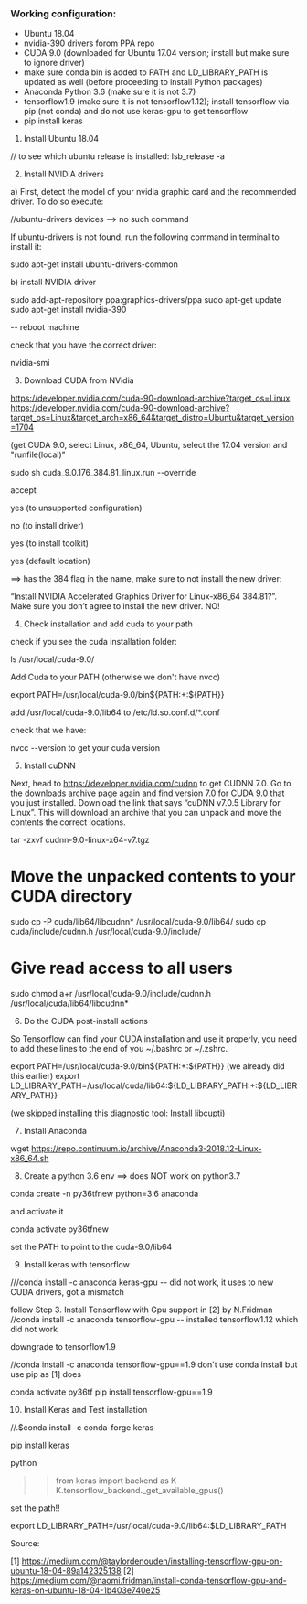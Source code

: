 ### Working configuration:

- Ubuntu 18.04
- nvidia-390 drivers forom PPA repo
- CUDA 9.0 (downloaded for Ubuntu 17.04 version; install but make sure to ignore driver)
- make sure conda bin is added to PATH and LD_LIBRARY_PATH is updated as well (before proceeding to install Python packages)
- Anaconda Python 3.6 (make sure it is not 3.7)
- tensorflow1.9 (make sure it is not tensorflow1.12); install tensorflow via pip (not conda) and do not use keras-gpu to get tensorflow
- pip install keras


1. Install Ubuntu 18.04

// to see which ubuntu release is installed:
lsb_release -a

2. Install NVIDIA drivers

a) First, detect the model of your nvidia graphic card and the recommended driver. To do so execute:

//ubuntu-drivers devices --> no such command

If ubuntu-drivers is not found, run the following command in terminal to install it:

sudo apt-get install ubuntu-drivers-common

b) install NVIDIA driver

sudo add-apt-repository ppa:graphics-drivers/ppa
sudo apt-get update
sudo apt-get install nvidia-390

-- reboot machine

check that you have the correct driver:

nvidia-smi


3. Download CUDA from NVidia

https://developer.nvidia.com/cuda-90-download-archive?target_os=Linux
https://developer.nvidia.com/cuda-90-download-archive?target_os=Linux&target_arch=x86_64&target_distro=Ubuntu&target_version=1704

(get CUDA 9.0, select Linux, x86_64, Ubuntu, select the 17.04 version and "runfile(local)"


sudo sh cuda_9.0.176_384.81_linux.run --override

accept

yes (to unsupported configuration)

no (to install driver)

yes (to install toolkit)

yes (default location)


==> has the 384 flag in the name, make sure to not install the new driver:

“Install NVIDIA Accelerated Graphics Driver for Linux-x86_64 384.81?”. Make sure you don’t agree to install the new driver. NO!

4. Check installation and add cuda to your path

check if you see the cuda installation folder:

ls /usr/local/cuda-9.0/


Add Cuda to your PATH (otherwise we don't have nvcc)

export PATH=/usr/local/cuda-9.0/bin${PATH:+:${PATH}}

add /usr/local/cuda-9.0/lib64
to
/etc/ld.so.conf.d/*.conf

check that we have:

nvcc --version
to get your cuda version


5. Install cuDNN

Next, head to https://developer.nvidia.com/cudnn to get CUDNN 7.0. Go
to the downloads archive page again and find version 7.0 for CUDA 9.0
that you just installed. Download the link that says “cuDNN v7.0.5
Library for Linux”. This will download an archive that you can unpack
and move the contents the correct locations.

tar -zxvf cudnn-9.0-linux-x64-v7.tgz

# Move the unpacked contents to your CUDA directory
sudo cp -P cuda/lib64/libcudnn* /usr/local/cuda-9.0/lib64/
sudo cp  cuda/include/cudnn.h /usr/local/cuda-9.0/include/
# Give read access to all users
sudo chmod a+r /usr/local/cuda-9.0/include/cudnn.h /usr/local/cuda/lib64/libcudnn*

6. Do the CUDA post-install actions

So Tensorflow can find your CUDA installation and use it properly, you need to add these lines to the end of you ~/.bashrc or ~/.zshrc.

export PATH=/usr/local/cuda-9.0/bin${PATH:+:${PATH}}    (we already did this earlier)
export LD_LIBRARY_PATH=/usr/local/cuda/lib64:${LD_LIBRARY_PATH:+:${LD_LIBRARY_PATH}}

(we skipped installing this diagnostic tool: Install libcupti)

7. Install Anaconda

wget https://repo.continuum.io/archive/Anaconda3-2018.12-Linux-x86_64.sh


8. Create a python 3.6 env ==> does NOT work on python3.7

conda create -n py36tfnew python=3.6 anaconda


and activate it

conda activate py36tfnew

set the PATH to point to the cuda-9.0/lib64


9. Install keras with tensorflow

///conda install -c anaconda keras-gpu
-- did not work, it uses to new CUDA drivers, got a mismatch

follow Step 3. Install Tensorflow with Gpu support in [2] by N.Fridman
//conda install -c anaconda tensorflow-gpu
-- installed tensorflow1.12 which did not work

downgrade to tensorflow1.9

//conda install -c anaconda tensorflow-gpu==1.9
don't use conda install but use pip as [1] does

conda activate py36tf
pip install tensorflow-gpu==1.9


10. Install Keras and Test installation

//.$conda install -c conda-forge keras

pip install keras

python
>> from keras import backend as K 
>> K.tensorflow_backend._get_available_gpus()

set the path!!

export LD_LIBRARY_PATH=/usr/local/cuda-9.0/lib64:$LD_LIBRARY_PATH

Source:

[1] https://medium.com/@taylordenouden/installing-tensorflow-gpu-on-ubuntu-18-04-89a142325138
[2] https://medium.com/@naomi.fridman/install-conda-tensorflow-gpu-and-keras-on-ubuntu-18-04-1b403e740e25

